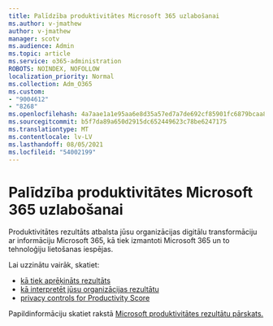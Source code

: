 ```yaml
---
title: Palīdzība produktivitātes Microsoft 365 uzlabošanai
ms.author: v-jmathew
author: v-jmathew
manager: scotv
ms.audience: Admin
ms.topic: article
ms.service: o365-administration
ROBOTS: NOINDEX, NOFOLLOW
localization_priority: Normal
ms.collection: Adm_O365
ms.custom:
- "9004612"
- "8268"
ms.openlocfilehash: 4a7aae1a1e95aa6e8d35a57ed7a7de692cf85901fc6879bcaa8dade37456eba3
ms.sourcegitcommit: b5f7da89a650d2915dc652449623c78be6247175
ms.translationtype: MT
ms.contentlocale: lv-LV
ms.lasthandoff: 08/05/2021
ms.locfileid: "54002199"
---
```

# <a name="help-improve-microsoft-365-productivity"></a>Palīdzība produktivitātes Microsoft 365 uzlabošanai

Produktivitātes rezultāts atbalsta jūsu organizācijas digitālu transformāciju ar informāciju Microsoft 365, kā tiek izmantoti Microsoft 365 un to tehnoloģiju lietošanas iespējas.

Lai uzzinātu vairāk, skatiet:

- [kā tiek aprēķināts rezultāts](https://docs.microsoft.com/microsoft-365/admin/productivity/productivity-score)
- [kā interpretēt jūsu organizācijas rezultātu](https://docs.microsoft.com/microsoft-365/admin/productivity/productivity-score)
- [privacy controls for Productivity Score](https://docs.microsoft.com/microsoft-365/admin/productivity/privacy)

Papildinformāciju skatiet rakstā [Microsoft produktivitātes rezultātu pārskats.](https://docs.microsoft.com/microsoft-365/admin/productivity/productivity-score)

